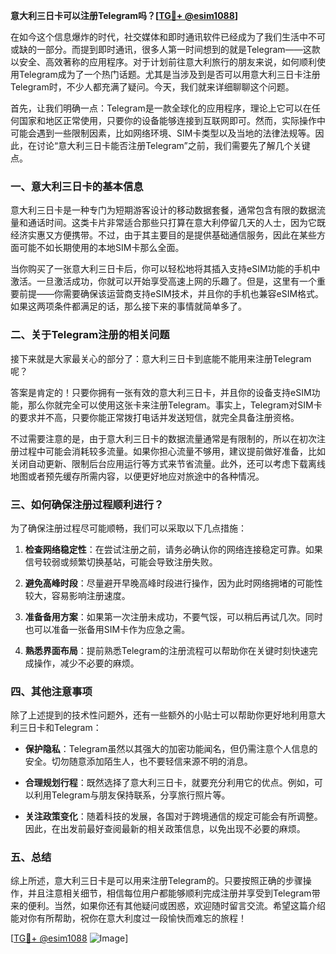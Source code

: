 **意大利三日卡可以注册Telegram吗？[[TG💪+ @esim1088](https://t.me/s/esim1088)]**

在如今这个信息爆炸的时代，社交媒体和即时通讯软件已经成为了我们生活中不可或缺的一部分。而提到即时通讯，很多人第一时间想到的就是Telegram——这款以安全、高效著称的应用程序。对于计划前往意大利旅行的朋友来说，如何顺利使用Telegram成为了一个热门话题。尤其是当涉及到是否可以用意大利三日卡注册Telegram时，不少人都充满了疑问。今天，我们就来详细聊聊这个问题。

首先，让我们明确一点：Telegram是一款全球化的应用程序，理论上它可以在任何国家和地区正常使用，只要你的设备能够连接到互联网即可。然而，实际操作中可能会遇到一些限制因素，比如网络环境、SIM卡类型以及当地的法律法规等。因此，在讨论“意大利三日卡能否注册Telegram”之前，我们需要先了解几个关键点。

### 一、意大利三日卡的基本信息

意大利三日卡是一种专门为短期游客设计的移动数据套餐，通常包含有限的数据流量和通话时间。这类卡片非常适合那些只打算在意大利停留几天的人士，因为它既经济实惠又方便携带。不过，由于其主要目的是提供基础通信服务，因此在某些方面可能不如长期使用的本地SIM卡那么全面。

当你购买了一张意大利三日卡后，你可以轻松地将其插入支持eSIM功能的手机中激活。一旦激活成功，你就可以开始享受高速上网的乐趣了。但是，这里有一个重要前提——你需要确保该运营商支持eSIM技术，并且你的手机也兼容eSIM格式。如果这两项条件都满足的话，那么接下来的事情就简单多了。

### 二、关于Telegram注册的相关问题

接下来就是大家最关心的部分了：意大利三日卡到底能不能用来注册Telegram呢？

答案是肯定的！只要你拥有一张有效的意大利三日卡，并且你的设备支持eSIM功能，那么你就完全可以使用这张卡来注册Telegram。事实上，Telegram对SIM卡的要求并不高，只要你能正常拨打电话并发送短信，就完全具备注册资格。

不过需要注意的是，由于意大利三日卡的数据流量通常是有限制的，所以在初次注册过程中可能会消耗较多流量。如果你担心流量不够用，建议提前做好准备，比如关闭自动更新、限制后台应用运行等方式来节省流量。此外，还可以考虑下载离线地图或者预先缓存所需内容，以便更好地应对旅途中的各种情况。

### 三、如何确保注册过程顺利进行？

为了确保注册过程尽可能顺畅，我们可以采取以下几点措施：

1. **检查网络稳定性**：在尝试注册之前，请务必确认你的网络连接稳定可靠。如果信号较弱或频繁切换基站，可能会导致注册失败。
   
2. **避免高峰时段**：尽量避开早晚高峰时段进行操作，因为此时网络拥堵的可能性较大，容易影响注册速度。

3. **准备备用方案**：如果第一次注册未成功，不要气馁，可以稍后再试几次。同时也可以准备一张备用SIM卡作为应急之需。

4. **熟悉界面布局**：提前熟悉Telegram的注册流程可以帮助你在关键时刻快速完成操作，减少不必要的麻烦。

### 四、其他注意事项

除了上述提到的技术性问题外，还有一些额外的小贴士可以帮助你更好地利用意大利三日卡和Telegram：

- **保护隐私**：Telegram虽然以其强大的加密功能闻名，但仍需注意个人信息的安全。切勿随意添加陌生人，也不要轻信来源不明的消息。
  
- **合理规划行程**：既然选择了意大利三日卡，就要充分利用它的优点。例如，可以利用Telegram与朋友保持联系，分享旅行照片等。

- **关注政策变化**：随着科技的发展，各国对于跨境通信的规定可能会有所调整。因此，在出发前最好查阅最新的相关政策信息，以免出现不必要的麻烦。

### 五、总结

综上所述，意大利三日卡是可以用来注册Telegram的。只要按照正确的步骤操作，并且注意相关细节，相信每位用户都能够顺利完成注册并享受到Telegram带来的便利。当然，如果你还有其他疑问或困惑，欢迎随时留言交流。希望这篇介绍能对你有所帮助，祝你在意大利度过一段愉快而难忘的旅程！

[[TG💪+ @esim1088](https://t.me/s/esim1088) ![Image](https://i.postimg.cc/4NQfJmqS/Snipaste-2025-05-13-00-14-12.png)]